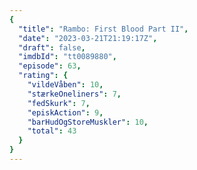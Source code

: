 ```yaml
---
{
  "title": "Rambo: First Blood Part II",
  "date": "2023-03-21T21:19:17Z",
  "draft": false,
  "imdbId": "tt0089880",
  "episode": 63,
  "rating": {
    "vildeVåben": 10,
    "stærkeOneliners": 7,
    "fedSkurk": 7,
    "episkAction": 9,
    "barHudOgStoreMuskler": 10,
    "total": 43
  }
}
---
```



